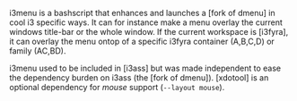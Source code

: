 i3menu is a bashscript that enhances and launches a
[fork of dmenu] in cool i3 specific ways. It can
for instance make a menu overlay the current
windows title-bar or the whole window. If the current
workspace is [i3fyra], it can overlay the menu ontop
of a specific i3fyra container (A,B,C,D) or family (AC,BD).

i3menu used to be included in [i3ass] but was made
independent to ease the dependency burden on
i3ass (the [fork of dmenu]). [xdotool] is an optional
dependency for *mouse* support (`--layout mouse`).
